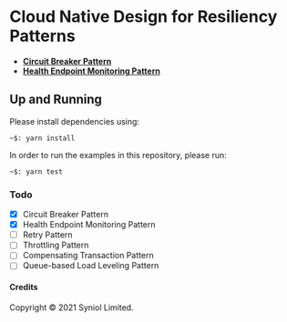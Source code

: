 # Cloud Native Design for Resiliency Patterns

- [**Circuit Breaker Pattern**](https://github.com/syniol/cloud-design-patterns-resilience-availability-ts/tree/master/circuit-breaker)
- [**Health Endpoint Monitoring Pattern**](https://github.com/syniol/cloud-design-patterns-resilience-availability-ts/tree/master/health-endpoint-monitoring)

## Up and Running

Please install dependencies using:

    ~$: yarn install

In order to run the examples in this repository, please run:

    ~$: yarn test

### Todo

- [x] Circuit Breaker Pattern
- [x] Health Endpoint Monitoring Pattern
- [ ] Retry Pattern
- [ ] Throttling Pattern
- [ ] Compensating Transaction Pattern
- [ ] Queue-based Load Leveling Pattern

#### Credits

Copyright &copy; 2021 Syniol Limited.
